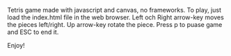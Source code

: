 Tetris game made with javascript and canvas, no frameworks. To play, just load the index.html file in the web browser. Left och Right arrow-key moves the pieces left/right. Up arrow-key rotate the piece. Press p to puase game and ESC to end it.

Enjoy!